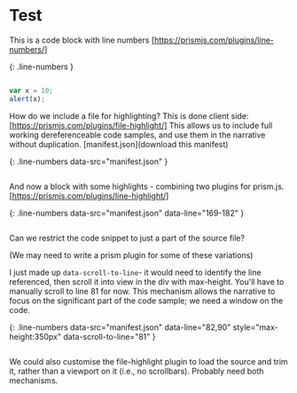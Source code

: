 # Test

This is a code block with line numbers
[https://prismjs.com/plugins/line-numbers/]

{: .line-numbers }
```javascript

var x = 10;
alert(x);

```

How do we include a file for highlighting? This is done client side:
[https://prismjs.com/plugins/file-highlight/]
This allows us to include full working dereferenceable code samples, and use them in the narrative without duplication.
[manifest.json](download this manifest) 

{: .line-numbers data-src="manifest.json" }
```json
```

And now a block with some highlights - combining two plugins for prism.js.
[https://prismjs.com/plugins/line-highlight/]

{: .line-numbers data-src="manifest.json" data-line="169-182" }
```json
```

Can we restrict the code snippet to just a part of the source file?

(We may need to write a prism plugin for some of these variations)

I just made up `data-scroll-to-line`- it would need to identify the line referenced, then scroll it into view in the div with max-height. You'll have to manually scroll to line 81 for now.
This mechanism allows the narrative to focus on the significant part of the code sample; we need a window on the code.

{: .line-numbers data-src="manifest.json" data-line="82,90" style="max-height:350px" data-scroll-to-line="81" }
```json
```

We could also customise the file-highlight plugin to load the source and trim it, rather than a viewport on it (i.e., no scrollbars). Probably need both mechanisms.
